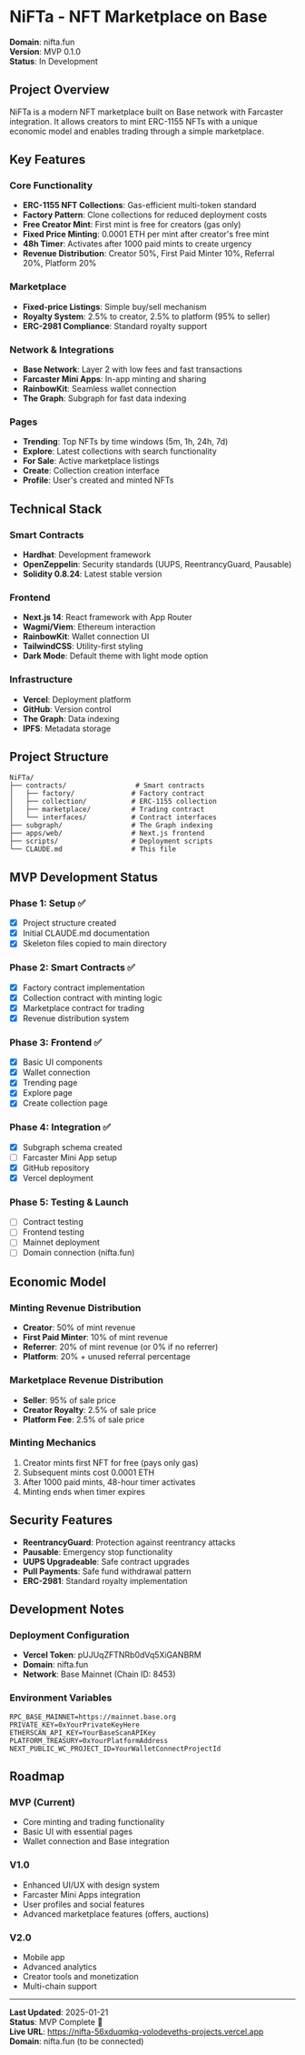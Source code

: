 # NiFTa - NFT Marketplace on Base

**Domain**: nifta.fun  
**Version**: MVP 0.1.0  
**Status**: In Development  

## Project Overview

NiFTa is a modern NFT marketplace built on Base network with Farcaster integration. It allows creators to mint ERC-1155 NFTs with a unique economic model and enables trading through a simple marketplace.

## Key Features

### Core Functionality
- **ERC-1155 NFT Collections**: Gas-efficient multi-token standard
- **Factory Pattern**: Clone collections for reduced deployment costs
- **Free Creator Mint**: First mint is free for creators (gas only)
- **Fixed Price Minting**: 0.0001 ETH per mint after creator's free mint
- **48h Timer**: Activates after 1000 paid mints to create urgency
- **Revenue Distribution**: Creator 50%, First Paid Minter 10%, Referral 20%, Platform 20%

### Marketplace
- **Fixed-price Listings**: Simple buy/sell mechanism
- **Royalty System**: 2.5% to creator, 2.5% to platform (95% to seller)
- **ERC-2981 Compliance**: Standard royalty support

### Network & Integrations
- **Base Network**: Layer 2 with low fees and fast transactions
- **Farcaster Mini Apps**: In-app minting and sharing
- **RainbowKit**: Seamless wallet connection
- **The Graph**: Subgraph for fast data indexing

### Pages
- **Trending**: Top NFTs by time windows (5m, 1h, 24h, 7d)
- **Explore**: Latest collections with search functionality
- **For Sale**: Active marketplace listings
- **Create**: Collection creation interface
- **Profile**: User's created and minted NFTs

## Technical Stack

### Smart Contracts
- **Hardhat**: Development framework
- **OpenZeppelin**: Security standards (UUPS, ReentrancyGuard, Pausable)
- **Solidity 0.8.24**: Latest stable version

### Frontend
- **Next.js 14**: React framework with App Router
- **Wagmi/Viem**: Ethereum interaction
- **RainbowKit**: Wallet connection UI
- **TailwindCSS**: Utility-first styling
- **Dark Mode**: Default theme with light mode option

### Infrastructure
- **Vercel**: Deployment platform
- **GitHub**: Version control
- **The Graph**: Data indexing
- **IPFS**: Metadata storage

## Project Structure

```
NiFTa/
├── contracts/                 # Smart contracts
│   ├── factory/              # Factory contract
│   ├── collection/           # ERC-1155 collection
│   ├── marketplace/          # Trading contract
│   └── interfaces/           # Contract interfaces
├── subgraph/                 # The Graph indexing
├── apps/web/                 # Next.js frontend
├── scripts/                  # Deployment scripts
└── CLAUDE.md                 # This file
```

## MVP Development Status

### Phase 1: Setup ✅
- [x] Project structure created
- [x] Initial CLAUDE.md documentation
- [x] Skeleton files copied to main directory

### Phase 2: Smart Contracts ✅
- [x] Factory contract implementation
- [x] Collection contract with minting logic
- [x] Marketplace contract for trading
- [x] Revenue distribution system

### Phase 3: Frontend ✅
- [x] Basic UI components
- [x] Wallet connection
- [x] Trending page
- [x] Explore page
- [x] Create collection page

### Phase 4: Integration ✅
- [x] Subgraph schema created
- [ ] Farcaster Mini App setup
- [x] GitHub repository
- [x] Vercel deployment

### Phase 5: Testing & Launch
- [ ] Contract testing
- [ ] Frontend testing
- [ ] Mainnet deployment
- [ ] Domain connection (nifta.fun)

## Economic Model

### Minting Revenue Distribution
- **Creator**: 50% of mint revenue
- **First Paid Minter**: 10% of mint revenue  
- **Referrer**: 20% of mint revenue (or 0% if no referrer)
- **Platform**: 20% + unused referral percentage

### Marketplace Revenue Distribution
- **Seller**: 95% of sale price
- **Creator Royalty**: 2.5% of sale price
- **Platform Fee**: 2.5% of sale price

### Minting Mechanics
1. Creator mints first NFT for free (pays only gas)
2. Subsequent mints cost 0.0001 ETH
3. After 1000 paid mints, 48-hour timer activates
4. Minting ends when timer expires

## Security Features

- **ReentrancyGuard**: Protection against reentrancy attacks
- **Pausable**: Emergency stop functionality
- **UUPS Upgradeable**: Safe contract upgrades
- **Pull Payments**: Safe fund withdrawal pattern
- **ERC-2981**: Standard royalty implementation

## Development Notes

### Deployment Configuration
- **Vercel Token**: pUJUqZFTNRb0dVq5XiGANBRM
- **Domain**: nifta.fun
- **Network**: Base Mainnet (Chain ID: 8453)

### Environment Variables
```
RPC_BASE_MAINNET=https://mainnet.base.org
PRIVATE_KEY=0xYourPrivateKeyHere
ETHERSCAN_API_KEY=YourBaseScanAPIKey
PLATFORM_TREASURY=0xYourPlatformAddress
NEXT_PUBLIC_WC_PROJECT_ID=YourWalletConnectProjectId
```

## Roadmap

### MVP (Current)
- Core minting and trading functionality
- Basic UI with essential pages
- Wallet connection and Base integration

### V1.0
- Enhanced UI/UX with design system
- Farcaster Mini Apps integration
- User profiles and social features
- Advanced marketplace features (offers, auctions)

### V2.0
- Mobile app
- Advanced analytics
- Creator tools and monetization
- Multi-chain support

---

**Last Updated**: 2025-01-21  
**Status**: MVP Complete 🚀  
**Live URL**: https://nifta-56xduqmkq-volodeveths-projects.vercel.app  
**Domain**: nifta.fun (to be connected)